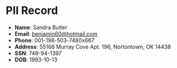 # PII Record
- **Name**: Sandra Butler
- **Email**: benjamin60@hotmail.com
- **Phone**: 001-198-503-7480x667
- **Address**: 55166 Murray Cove Apt. 196, Nortontown, OK 14438
- **SSN**: 748-94-1397
- **DOB**: 1993-10-13
